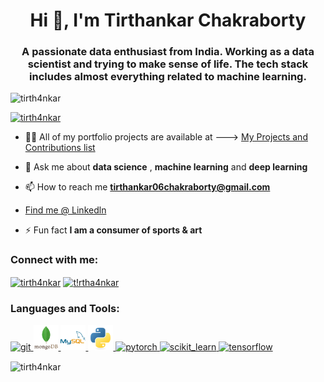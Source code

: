 <h1 align="center">Hi 👋, I'm Tirthankar Chakraborty</h1>
<h3 align="center">A passionate data enthusiast from India. Working as a data scientist and trying to make sense of life. The tech stack includes almost everything related to machine learning.</h3>

<p align="left"> <img src="https://komarev.com/ghpvc/?username=tirth4nkar&label=Profile%20views&color=0e75b6&style=flat" alt="tirth4nkar" /> </p>

<p align="left"> <a href="https://twitter.com/tirth4nkar" target="blank"><img src="https://img.shields.io/twitter/follow/tirth4nkar?logo=twitter&style=for-the-badge" alt="tirth4nkar" /></a> </p>

- 👨‍💻 All of my portfolio projects are available at --->  [My Projects and Contributions list](https://github.com/Tirth4nkar?tab=repositories)

- 💬 Ask me about **data science**  , **machine learning** and **deep learning** 

- 📫 How to reach me **tirthankar06chakraborty@gmail.com**
- [Find me @ Linkedln](https://www.linkedin.com/in/tirthankarchakraborty1999/)

- ⚡ Fun fact **I am a consumer of sports & art**

<h3 align="left">Connect with me:</h3>
<p align="left">
<a href="https://twitter.com/tirth4nkar" target="blank"><img align="center" src="https://raw.githubusercontent.com/rahuldkjain/github-profile-readme-generator/master/src/images/icons/Social/twitter.svg" alt="tirth4nkar" height="30" width="40" /></a>
<a href="https://kaggle.com/t!rtha4nkar" target="blank"><img align="center" src="https://raw.githubusercontent.com/rahuldkjain/github-profile-readme-generator/master/src/images/icons/Social/kaggle.svg" alt="t!rtha4nkar" height="30" width="40" /></a>
</p>

<h3 align="left">Languages and Tools:</h3>
<p align="left"><a href="https://git-scm.com/" target="_blank" rel="noreferrer"> <img src="https://www.vectorlogo.zone/logos/git-scm/git-scm-icon.svg" alt="git" width="40" height="40"/> </a> <a href="https://www.mongodb.com/" target="_blank" rel="noreferrer"> <img src="https://raw.githubusercontent.com/devicons/devicon/master/icons/mongodb/mongodb-original-wordmark.svg" alt="mongodb" width="40" height="40"/> </a> <a href="https://www.mysql.com/" target="_blank" rel="noreferrer"> <img src="https://raw.githubusercontent.com/devicons/devicon/master/icons/mysql/mysql-original-wordmark.svg" alt="mysql" width="40" height="40"/> </a> <a href="https://www.python.org" target="_blank" rel="noreferrer"> <img src="https://raw.githubusercontent.com/devicons/devicon/master/icons/python/python-original.svg" alt="python" width="40" height="40"/> </a> <a href="https://pytorch.org/" target="_blank" rel="noreferrer"> <img src="https://www.vectorlogo.zone/logos/pytorch/pytorch-icon.svg" alt="pytorch" width="40" height="40"/><a href="https://scikit-learn.org/" target="_blank" rel="noreferrer"> <img src="https://upload.wikimedia.org/wikipedia/commons/0/05/Scikit_learn_logo_small.svg" alt="scikit_learn" width="40" height="40"/> </a> <a href="https://www.tensorflow.org" target="_blank" rel="noreferrer"> <img src="https://www.vectorlogo.zone/logos/tensorflow/tensorflow-icon.svg" alt="tensorflow" width="40" height="40"/> </a> </p>

<p><img align="center" src="https://github-readme-stats.vercel.app/api/top-langs?username=tirth4nkar&show_icons=true&locale=en&layout=compact" alt="tirth4nkar" /></p>
